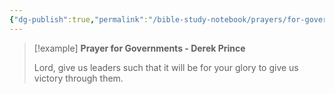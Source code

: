 ```yaml
---
{"dg-publish":true,"permalink":"/bible-study-notebook/prayers/for-governments/","tags":["Prayer/For-Governments"],"created":"2025-06-02T23:40:12.196-04:00","updated":"2025-06-02T20:08:11.149-04:00"}
---
```



> [!example] **Prayer for Governments - Derek Prince**
>
> Lord, give us leaders such that it will be for your glory to give us victory through them.
